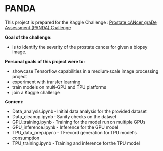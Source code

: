 # PANDA
This project is prepared for the Kaggle Challenge : [Prostate cANcer graDe Assessment (PANDA) Challenge](https://www.kaggle.com/c/prostate-cancer-grade-assessment?rvi=1)

**Goal of the challenge:**
* is to identify the severity of the prostate cancer for given a biopsy image.

**Personal goals of this project were to:**

* showcase Tensorflow capabilities in a medium-scale image processing project
* experiment with transfer learning
* train models on multi-GPU and TPU platforms
* join a Kaggle challenge

**Content:**

* Data_analysis.ipynb - Initial data analysis for the provided dataset
* Data_cleanup.ipynb  - Sanity checks on the dataset
* GPU_training.ipynb  - Training for the model run on multiple GPUs
* GPU_inference.ipynb - Inference for the GPU model
* TPU_data_prep.ipynb - TFrecord generation for TPU model's consumption
* TPU_training.ipynb  - Training and inference for the TPU model
